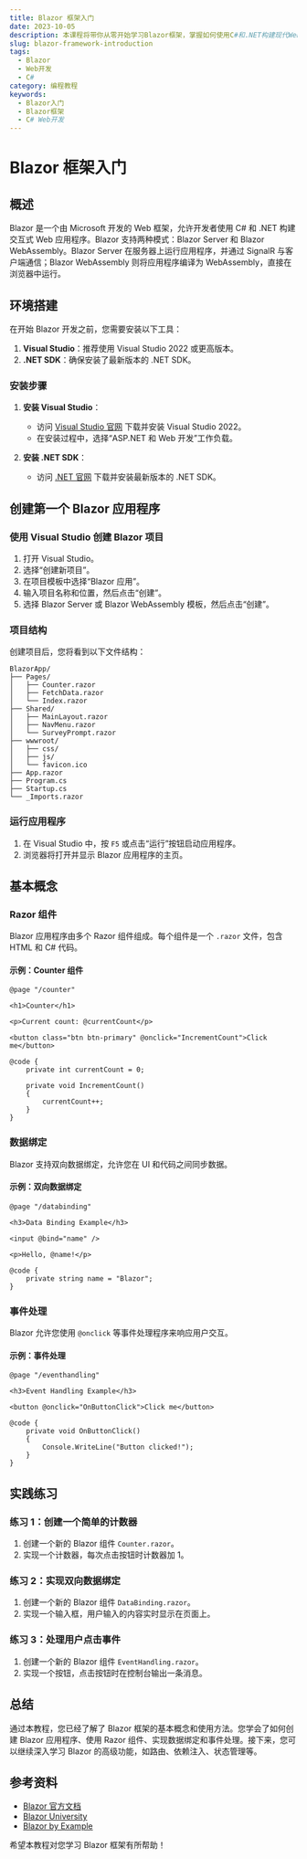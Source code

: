 ```yaml
---
title: Blazor 框架入门
date: 2023-10-05
description: 本课程将带你从零开始学习Blazor框架，掌握如何使用C#和.NET构建现代Web应用。
slug: blazor-framework-introduction
tags:
  - Blazor
  - Web开发
  - C#
category: 编程教程
keywords:
  - Blazor入门
  - Blazor框架
  - C# Web开发
---
```


# Blazor 框架入门

## 概述

Blazor 是一个由 Microsoft 开发的 Web 框架，允许开发者使用 C# 和 .NET 构建交互式 Web 应用程序。Blazor 支持两种模式：Blazor Server 和 Blazor WebAssembly。Blazor Server 在服务器上运行应用程序，并通过 SignalR 与客户端通信；Blazor WebAssembly 则将应用程序编译为 WebAssembly，直接在浏览器中运行。

## 环境搭建

在开始 Blazor 开发之前，您需要安装以下工具：

1. **Visual Studio**：推荐使用 Visual Studio 2022 或更高版本。
2. **.NET SDK**：确保安装了最新版本的 .NET SDK。

### 安装步骤

1. **安装 Visual Studio**：
   - 访问 [Visual Studio 官网](https://visualstudio.microsoft.com/) 下载并安装 Visual Studio 2022。
   - 在安装过程中，选择“ASP.NET 和 Web 开发”工作负载。

2. **安装 .NET SDK**：
   - 访问 [.NET 官网](https://dotnet.microsoft.com/download) 下载并安装最新版本的 .NET SDK。

## 创建第一个 Blazor 应用程序

### 使用 Visual Studio 创建 Blazor 项目

1. 打开 Visual Studio。
2. 选择“创建新项目”。
3. 在项目模板中选择“Blazor 应用”。
4. 输入项目名称和位置，然后点击“创建”。
5. 选择 Blazor Server 或 Blazor WebAssembly 模板，然后点击“创建”。

### 项目结构

创建项目后，您将看到以下文件结构：

```
BlazorApp/
├── Pages/
│   ├── Counter.razor
│   ├── FetchData.razor
│   └── Index.razor
├── Shared/
│   ├── MainLayout.razor
│   ├── NavMenu.razor
│   └── SurveyPrompt.razor
├── wwwroot/
│   ├── css/
│   ├── js/
│   └── favicon.ico
├── App.razor
├── Program.cs
├── Startup.cs
└── _Imports.razor
```

### 运行应用程序

1. 在 Visual Studio 中，按 `F5` 或点击“运行”按钮启动应用程序。
2. 浏览器将打开并显示 Blazor 应用程序的主页。

## 基本概念

### Razor 组件

Blazor 应用程序由多个 Razor 组件组成。每个组件是一个 `.razor` 文件，包含 HTML 和 C# 代码。

#### 示例：Counter 组件

```razor
@page "/counter"

<h1>Counter</h1>

<p>Current count: @currentCount</p>

<button class="btn btn-primary" @onclick="IncrementCount">Click me</button>

@code {
    private int currentCount = 0;

    private void IncrementCount()
    {
        currentCount++;
    }
}
```

### 数据绑定

Blazor 支持双向数据绑定，允许您在 UI 和代码之间同步数据。

#### 示例：双向数据绑定

```razor
@page "/databinding"

<h3>Data Binding Example</h3>

<input @bind="name" />

<p>Hello, @name!</p>

@code {
    private string name = "Blazor";
}
```

### 事件处理

Blazor 允许您使用 `@onclick` 等事件处理程序来响应用户交互。

#### 示例：事件处理

```razor
@page "/eventhandling"

<h3>Event Handling Example</h3>

<button @onclick="OnButtonClick">Click me</button>

@code {
    private void OnButtonClick()
    {
        Console.WriteLine("Button clicked!");
    }
}
```

## 实践练习

### 练习 1：创建一个简单的计数器

1. 创建一个新的 Blazor 组件 `Counter.razor`。
2. 实现一个计数器，每次点击按钮时计数器加 1。

### 练习 2：实现双向数据绑定

1. 创建一个新的 Blazor 组件 `DataBinding.razor`。
2. 实现一个输入框，用户输入的内容实时显示在页面上。

### 练习 3：处理用户点击事件

1. 创建一个新的 Blazor 组件 `EventHandling.razor`。
2. 实现一个按钮，点击按钮时在控制台输出一条消息。

## 总结

通过本教程，您已经了解了 Blazor 框架的基本概念和使用方法。您学会了如何创建 Blazor 应用程序、使用 Razor 组件、实现数据绑定和事件处理。接下来，您可以继续深入学习 Blazor 的高级功能，如路由、依赖注入、状态管理等。

## 参考资料

- [Blazor 官方文档](https://docs.microsoft.com/en-us/aspnet/core/blazor/?view=aspnetcore-6.0)
- [Blazor University](https://blazor-university.com/)
- [Blazor by Example](https://blazor-by-example.github.io/)

希望本教程对您学习 Blazor 框架有所帮助！